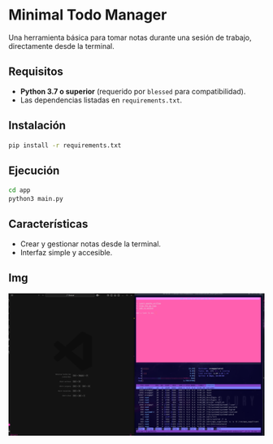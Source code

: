 # Minimal Todo Manager

Una herramienta básica para tomar notas durante una sesión de trabajo, directamente desde la terminal.

## Requisitos
- **Python 3.7 o superior** (requerido por `blessed` para compatibilidad).
- Las dependencias listadas en `requirements.txt`.


## Instalación
```bash 
pip install -r requirements.txt
```


## Ejecución
```bash 
cd app
python3 main.py
``` 


## Características
- Crear y gestionar notas desde la terminal.
- Interfaz simple y accesible.


## Img 
![Minimal Todo Manager en uso](https://github.com/deelicatesse/todo-terminal/blob/4c265598fcb2222e1416d38242331a9ed624a462/ss.png)
